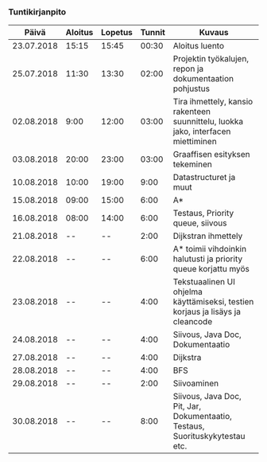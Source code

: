 ### Tuntikirjanpito
Päivä | Aloitus | Lopetus | Tunnit | Kuvaus
--------------- | ----- | ------ | ------ | ------
23.07.2018 | 15:15 | 15:45 | 00:30 | Aloitus luento
25.07.2018 | 11:30 | 13:30 | 02:00 | Projektin työkalujen, repon ja dokumentaation pohjustus
02.08.2018 | 9:00 | 12:00 | 03:00 | Tira ihmettely, kansio rakenteen suunnittelu, luokka jako, interfacen miettiminen
03.08.2018 | 20:00 | 23:00 | 03:00 | Graaffisen esityksen tekeminen
10.08.2018 | 10:00 | 19:00 | 9:00 | Datastructuret ja muut
15.08.2018 | 09:00 | 15:00 | 6:00 | A*
16.08.2018 | 08:00 | 14:00 | 6:00 | Testaus, Priority queue, siivous
21.08.2018 |-- | -- | 2:00 | Dijkstran ihmettely
22.08.2018 | -- | -- | 6:00 | A* toimii vihdoinkin halutusti ja priority queue korjattu myös
23.08.2018 | -- | -- | 4:00 | Tekstuaalinen UI ohjelma käyttämiseksi, testien korjaus ja lisäys ja cleancode
24.08.2018 | -- | -- | 4:00|  Siivous, Java Doc, Dokumentaatio
27.08.2018 | -- | -- | 4:00|  Dijkstra
28.08.2018 | -- | -- | 4:00|  BFS
29.08.2018 | -- | -- | 2:00|  Siivoaminen
30.08.2018 | -- | -- | 8:00|  Siivous, Java Doc, Pit, Jar, Dokumentaatio, Testaus, Suorituskykytestau etc.

